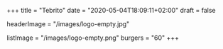 +++
title = "Tebrito"
date = "2020-05-04T18:09:11+02:00"
draft = false

headerImage = "/images/logo-empty.jpg"

listImage = "/images/logo-empty.png"
burgers = "60"
+++
